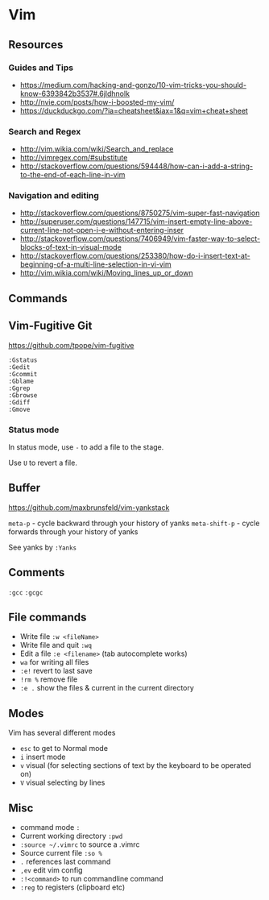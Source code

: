 # Vim

## Resources 

### Guides and Tips

* https://medium.com/hacking-and-gonzo/10-vim-tricks-you-should-know-6393842b3537#.6jldhnolk
* http://nvie.com/posts/how-i-boosted-my-vim/
* https://duckduckgo.com/?ia=cheatsheet&iax=1&q=vim+cheat+sheet

### Search and Regex
* http://vim.wikia.com/wiki/Search_and_replace
* http://vimregex.com/#substitute
* http://stackoverflow.com/questions/594448/how-can-i-add-a-string-to-the-end-of-each-line-in-vim

### Navigation and editing
* http://stackoverflow.com/questions/8750275/vim-super-fast-navigation
* http://superuser.com/questions/147715/vim-insert-empty-line-above-current-line-not-open-i-e-without-entering-inser
* http://stackoverflow.com/questions/7406949/vim-faster-way-to-select-blocks-of-text-in-visual-mode
* http://stackoverflow.com/questions/253380/how-do-i-insert-text-at-beginning-of-a-multi-line-selection-in-vi-vim
* http://vim.wikia.com/wiki/Moving_lines_up_or_down

## Commands 



## Vim-Fugitive Git

https://github.com/tpope/vim-fugitive

```vim
:Gstatus
:Gedit
:Gcommit
:Gblame
:Ggrep
:Gbrowse
:Gdiff
:Gmove
```

### Status mode

In status mode, use `-` to add a file to the stage. 

Use `U` to revert a file. 


## Buffer

https://github.com/maxbrunsfeld/vim-yankstack

`meta-p` - cycle backward through your history of yanks
`meta-shift-p` - cycle forwards through your history of yanks

See yanks by `:Yanks`



## Comments

`:gcc`
`:gcgc`


## File commands 

* Write file `:w <fileName>`
* Write file and quit `:wq`
* Edit a file `:e <filename>` (tab autocomplete works)
* `wa` for writing all files
* `:e!` revert to last save
* `!rm %` remove file
* `:e .` show the files & current in the current directory



## Modes 

Vim has several different modes

* `esc` to get to Normal mode
* `i` insert mode
* `v` visual (for selecting sections of text by the keyboard to be operated on)
* `V` visual selecting by lines


## Misc

* command mode `:`
* Current working directory `:pwd`
* `:source ~/.vimrc` to source a .vimrc
* Source current file `:so %`
* `.` references last command
* `,ev` edit vim config
* `:!<command>` to run commandline command
* `:reg` to registers (clipboard etc)

